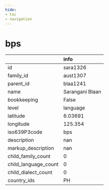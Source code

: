 ```yaml
---
hide:
- toc
- navigation
---
```

# bps
|                      | info            |
|:---------------------|:----------------|
| id                   | sara1326        |
| family_id            | aust1307        |
| parent_id            | blaa1241        |
| name                 | Sarangani Blaan |
| bookkeeping          | False           |
| level                | language        |
| latitude             | 6.03691         |
| longitude            | 125.354         |
| iso639P3code         | bps             |
| description          | nan             |
| markup_description   | nan             |
| child_family_count   | 0               |
| child_language_count | 0               |
| child_dialect_count  | 0               |
| country_ids          | PH              |